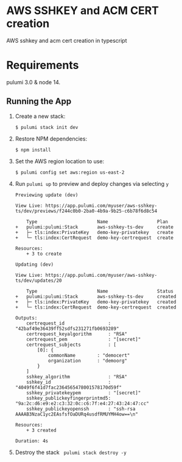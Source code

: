 
# AWS SSHKEY and ACM CERT creation 

AWS sshkey and acm cert creation in typescript

# Requirements

pulumi 3.0 & node 14.

## Running the App

1.  Create a new stack:

    ```
    $ pulumi stack init dev
    ```

1.  Restore NPM dependencies:

    ```
    $ npm install
    ```
    
1. Set the AWS region location to use:
    
    ```
    $ pulumi config set aws:region us-east-2
    ```

1.  Run `pulumi up` to preview and deploy changes via selecting `y`

    ```
    Previewing update (dev)

    View Live: https://app.pulumi.com/myuser/aws-sshkey-ts/dev/previews/f244c0b0-2ba0-4b9a-9b25-c6b78f6d8c54

        Type                      Name                  Plan       
    +   pulumi:pulumi:Stack       aws-sshkey-ts-dev     create     
    +   ├─ tls:index:PrivateKey   demo-key-privatekey   create     
    +   └─ tls:index:CertRequest  demo-key-certrequest  create     
    
    Resources:
        + 3 to create

    Updating (dev)

    View Live: https://app.pulumi.com/myuser/aws-sshkey-ts/dev/updates/20

        Type                      Name                  Status      
    +   pulumi:pulumi:Stack       aws-sshkey-ts-dev     created     
    +   ├─ tls:index:PrivateKey   demo-key-privatekey   created     
    +   └─ tls:index:CertRequest  demo-key-certrequest  created     
    
    Outputs:
        certrequest_id                : "42baf49e36439ff52sdfs231271fb0693289"
        certrequest_keyalgorithm      : "RSA"
        certrequest_pem               : "[secret]"
        certrequest_subjects          : [
            [0]: {
                commonName        : "democert"
                organization      : "demoorg"
            }
        ]
        sshkey_algorithm              : "RSA"
        sshkey_id                     : "4049f6f41d7fac2364565478001578170d59f"
        sshkey_privatekeypem          : "[secret]"
        sshkey_publickeyfingerprintmd5: "9a:2c:d6:e9:e2:c3:32:0c:c6:7f:e4:27:43:24:47:cc"
        sshkey_publickeyopenssh       : "ssh-rsa AAAAB3NzaC1yc2EAsfsfOaDURq4usdfRMUYMH4ow==\n"

    Resources:
        + 3 created

    Duration: 4s
    ```

1. Destroy the stack
    ` pulumi stack destroy -y`